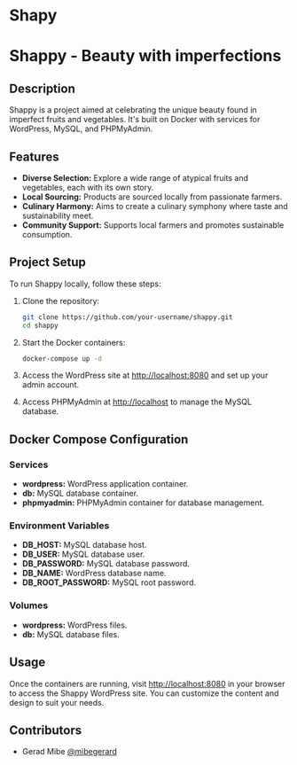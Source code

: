 # Shapy

# Shappy - Beauty with imperfections

## Description

Shappy is a project aimed at celebrating the unique beauty found in imperfect fruits and vegetables. It's built on Docker with services for WordPress, MySQL, and PHPMyAdmin.

## Features

- **Diverse Selection:** Explore a wide range of atypical fruits and vegetables, each with its own story.
- **Local Sourcing:** Products are sourced locally from passionate farmers.
- **Culinary Harmony:** Aims to create a culinary symphony where taste and sustainability meet.
- **Community Support:** Supports local farmers and promotes sustainable consumption.

## Project Setup

To run Shappy locally, follow these steps:

1. Clone the repository:
    ```bash
    git clone https://github.com/your-username/shappy.git
    cd shappy
    ```

2. Start the Docker containers:
    ```bash
    docker-compose up -d
    ```

3. Access the WordPress site at [http://localhost:8080](http://localhost:8080) and set up your admin account.

4. Access PHPMyAdmin at [http://localhost](http://localhost) to manage the MySQL database.

## Docker Compose Configuration

### Services

- **wordpress:** WordPress application container.
- **db:** MySQL database container.
- **phpmyadmin:** PHPMyAdmin container for database management.

### Environment Variables

- **DB_HOST:** MySQL database host.
- **DB_USER:** MySQL database user.
- **DB_PASSWORD:** MySQL database password.
- **DB_NAME:** WordPress database name.
- **DB_ROOT_PASSWORD:** MySQL root password.

### Volumes

- **wordpress:** WordPress files.
- **db:** MySQL database files.

## Usage

Once the containers are running, visit [http://localhost:8080](http://localhost:8080) in your browser to access the Shappy WordPress site. You can customize the content and design to suit your needs.

## Contributors

- Gerad Mibe [@mibegerard](https://github.com/mibegerard)
